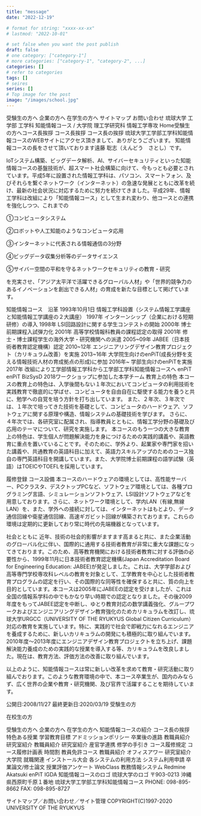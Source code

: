 ```yaml
---
title: "message"
date: "2022-12-19"

# format for string: "xxxx-xx-xx"
# lastmod: "2022-10-01"

# set false when you want the post publish
draft: false
# one category: ["category-1"] 
# more categories: ["category-1", "category-2", ...]
categories: []
# refer to categories
tags: []
# seires
series: []
# Top image for the post
image: "/images/school.jpg"
---
```

受験生の方へ
企業の方へ
在学生の方へ
サイトマップ
お問い合わせ
琉球大学 工学部 工学科 知能情報コース / 大学院 理工学研究科 情報工学専攻
Home受験生の方へコース長挨拶
コース長挨拶
コース長の挨拶
琉球大学工学部工学科知能情報コースのWEBサイトにアクセス頂きまして、ありがとうございます。
知能情報コースの長をさせて頂いております遠藤 聡志（えんどう　さとし）です。

IoTシステム構築、ビッグデータ解析、AI、サイバーセキュリティといった知能情報コースの基盤技術が、超スマート社会構築に向けて、今もっとも必要とされています。平成5年に設置された情報工学科は、パソコン、スマートフォン、及びそれらを繋ぐネットワーク（インターネット）の急速な発展とともに改革を続け、最新の社会状況に対応するために努力を続けてきました。平成29年、情報工学科は改組により「知能情報コース」として生まれ変わり、他コースとの連携を強化しつつ、これまでの

①コンピュータシステム

②ロボットや人工知能のようなコンピュータ応用

③インターネットに代表される情報通信の3分野

④ビッグデータ収集分析等のデータサイエンス

⑤サイバー空間の平和を守るネットワークセキュリティの教育・研究

を充実させ、「アジア太平洋で活躍できるグローバル人材」や「世界的競争力のあるイノベーションを創出できる人材」の育成を新たな目標として掲げています。

知能情報コース　沿革
1993年10月1日
情報工学科設置（システム情報工学講座と知能情報工学講座の２大講座）
1997年
インターンシップ（企業における短期研修）の導入
1998年
LSI回路設計に関する学生コンテストの開始
2000年
博士前期課程入試弾力化
2001年
高等学校情報科教員の課程認定の取得
2001年
修士・博士課程学生の海外大学・研究機関への派遣
2005~09年
JABEE（日本技術者教育認定機構）認定
2010~12年
エンジニアリングデザイン教育プロジェクト（カリキュラム改善）を実施
2013~16年
大学院生向けのenPiT(成長分野を支える情報技術人材の育成拠点の形成)に参加
2016年~
学部生向けのenPiTを実施
2017年
改組により工学部情報工学科から工学部工学科知能情報コースへ
enPiT
enPiT BizSysD 2018ワークショップに参加した本学チーム
教育上の特色
本コースの教育上の特色は、入学後間もない１年次においてコンピュータの利用技術を実践教育で徹底的に学ばせ、コンピュータを自由自在に駆使する能力を養うと共に、勉学への自覚を培う方針を打ち出しています。
また、２年次、３年次では、１年次で培ってきた技術を基礎として、コンピュータのハードウェア、ソフトウェアに関する原理や構造、情報システムの基礎技術を学びます。
さらに、４年次では、各研究室に配属され、指導教員とともに、情報工学分野の基礎及び応用のテーマについて、研究を実施します。
本コースのもう一つの大きな教育上の特色は、学生個人が問題解決能力を身につけるための実践的講義や、英語教育に重点を置いていることです。そのために、学外より、起業家や専門家を招いた講義や、共通教育の英語科目に加えて、英語力スキルアップのためのコース独自の専門英語科目を開講しています。また、大学院博士前期課程の語学試験（英語）はTOEICやTOEFLを採用しています。

履修登録
コース設備
本コースのハードウェアの環境としては、高性能サーバー、PCクラスタ、デスクトップPCなど、ソフトウェア環境としては、各種プログラミング言語、シミュレーションソフトウェア、LSI設計ソフトウェアなどを用意しております。さらに、ネットワーク環境として、学内LAN（有線,無線LAN）を、また、学外への接続に対しては、インターネットはもとより、データ通信回線や衛星通信回線、高速ギガビット回線が構築されております。これらの環境は定期的に更新しており常に時代の先端機器となっています。

社会とともに
近年、技術の社会的影響がますます高まると共に、また企業活動のグローバル化に伴い、国際的に通用する技術者教育が非常に重大な課題になってきております。このため、高等教育機関における技術者教育に対する評価の必要性から、1999年11月に日本技術者教育認定機構(Japan Accreditation Board for Engineering Education: JABEE)が発足しました。これは、大学学部および高等専門学校専攻科レベルの教育を対象として、工学教育を中心とした技術者教育プログラムの認定を行い、その国際的な同等性を確保すると共に、質の向上を目的としています。本コースは2005年にJABEEの認定を受けましたが、これは全国の情報系学科の中でもかなり早い時期での認定となりました。その後2009年度をもってJABEE認定を中断し、ゆとり教育対応の数学講義強化、グループワークおよびエンジニアリングデザイン教育強化のためカリキュラムを改訂し、琉球大学URGCC（UNIVERSITY OF THE RYUKYUS Global Citizen Curriculum）対応の教育を実施しています。特に、実践的で社会で即戦力になれるエンジニアを養成するために、新しいカリキュラムの開発にも積極的に取り組んでいます。2010年度～2013年度にエンジニアデザイン教育プロジェクトを立ち上げ、課題解決能力養成のための実践的な授業を導入する等、カリキュラムを改良しました。現在は、教育方法、評価方法の改善に取り組んでいます。

以上のように、知能情報コースは常に新しい改革を求めて教育・研究活動に取り組んでおります。このような教育環境の中で、本コース卒業生が、国内のみならず、広く世界の企業や教育・研究機関、及び官界で活躍することを期待しています。

公開日:2008/11/27
最終更新日:2020/03/19
受験生の方

在校生の方

受験生の方へ
企業の方へ
在学生の方へ
知能情報コースの紹介
コース長の挨拶
特色ある授業
学習教育目標
アドミッションポリシー
卒業後の進路
教職員紹介
研究室紹介
教職員紹介
研究室紹介
産官学連携
修学の手引き
コース履修規定
コース履修計画表
時間割
教員免許コース
教職員紹介
オフィスアワー
研究室紹介
大学院
就職関連
インストール大会
各システムの利用方法
システム利用申請
卒業論文/修士論文
授業評価アンケート
WebClass
教務情報システム
Redmine
Akatsuki
enPiT
IGDA
知能情報コースのロゴ
琉球大学のロゴ
〒903-0213
沖縄県西原町千原１番地
琉球大学工学部工学科知能情報コース
PHONE: 098-895-8662
FAX: 098-895-8727

サイトマップ／お問い合わせ／サイト管理
COPYRIGHT(C)1997-2020
UNIVERSITY OF THE RYUKYUS
